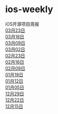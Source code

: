 # ios-weekly
iOS开源项目周报<br />
[03月23日](https://github.com/opendigg/ios-weekly/issues/13) <br />
[03月16日](https://github.com/opendigg/ios-weekly/issues/12) <br />
[03月09日](https://github.com/opendigg/ios-weekly/issues/11) <br />
[03月02日](https://github.com/opendigg/ios-weekly/issues/10) <br />
[02月23日](https://github.com/opendigg/ios-weekly/issues/9) <br />
[02月16日](https://github.com/opendigg/ios-weekly/issues/8) <br />
[02月09日](https://github.com/opendigg/ios-weekly/issues/7) <br />
[01月19日](https://github.com/opendigg/ios-weekly/issues/6) <br />
[01月12日](https://github.com/opendigg/ios-weekly/issues/5) <br />
[01月05日](https://github.com/opendigg/ios-weekly/issues/4) <br />
[12月29日](https://github.com/opendigg/ios-weekly/issues/3) <br />
[12月22日](https://github.com/opendigg/ios-weekly/issues/2) <br />
[12月15日](https://github.com/opendigg/ios-weekly/issues/1) <br />

